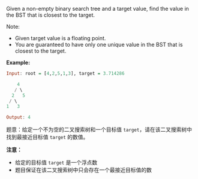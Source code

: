 
Given a non-empty binary search tree and a target value, find the value in the BST that is closest to the target.

Note:
- Given target value is a floating point.
 -  You are guaranteed to have only one unique value in the BST that is closest to the target.

**Example:**

```haskell
Input: root = [4,2,5,1,3], target = 3.714286

    4
   / \
  2   5
 / \
1   3

Output: 4
```

题意：给定一个不为空的二叉搜索树和一个目标值 `target`，请在该二叉搜索树中找到最接近目标值 `target` 的数值。

**注意：**
-  给定的目标值 `target` 是一个浮点数
  -  题目保证在该二叉搜索树中只会存在一个最接近目标值的数

 

